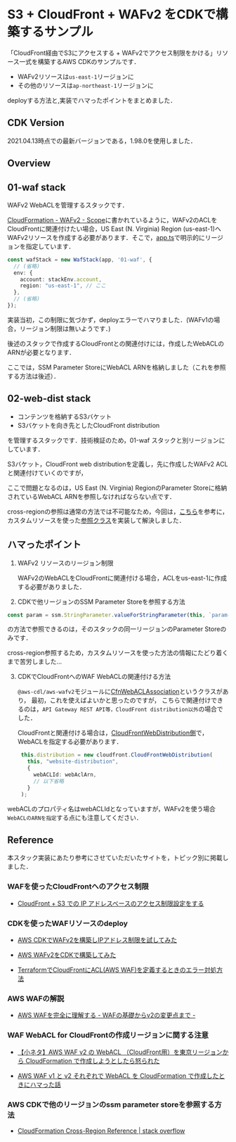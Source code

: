 # S3 + CloudFront + WAFv2 をCDKで構築するサンプル

「CloudFront経由でS3にアクセスする + WAFv2でアクセス制限をかける」リソース一式を構築するAWS CDKのサンプルです．

- WAFv2リソースは`us-east-1`リージョンに
- その他のリソースは`ap-northeast-1`リージョンに

deployする方法と,実装でハマったポイントをまとめました．

## CDK Version

2021.04.13時点での最新バージョンである，1.98.0を使用しました．

## Overview

## 01-waf stack

WAFv2 WebACLを管理するスタックです．

[CloudFormation - WAFv2 - Scope](https://docs.aws.amazon.com/ja_jp/AWSCloudFormation/latest/UserGuide/aws-resource-wafv2-webacl.html#aws-resource-wafv2-webacl-properties)に書かれているように，WAFv2のACLをCloudFrontに関連付けたい場合，US East (N. Virginia) Region (us-east-1)へWAFv2リソースを作成する必要があります．そこで，[app.ts](./bin/app.ts)で明示的にリージョンを指定しています．

```ts
const wafStack = new WafStack(app, '01-waf', {
  // (省略)
  env: {
    account: stackEnv.account,
    region: "us-east-1", // ここ
  },
  // (省略)
});
```

実装当初，この制限に気づかず，deployエラーでハマりました．(WAFv1の場合，リージョン制限は無いようです．)

後述のスタックで作成するCloudFrontとの関連付けには，作成したWebACLのARNが必要となります．

ここでは，SSM Parameter StoreにWebACL ARNを格納しました（これを参照する方法は後述）．


## 02-web-dist stack

- コンテンツを格納するS3バケット
- S3バケットを向き先としたCloudFront distribution

を管理するスタックです．技術検証のため，01-waf スタックと別リージョンにしています．

S3バケット，CloudFront web distributionを定義し，先に作成したWAFv2 ACLと関連付けていくのですが，

ここで問題となるのは，US East (N. Virginia) RegionのParameter Storeに格納されているWebACL ARNを参照しなければならない点です．

cross-regionの参照は通常の方法では不可能なため，今回は，[こちら](https://stackoverflow.com/questions/59774627/cloudformation-cross-region-reference)を参考に，カスタムリソースを使った[参照クラス](./lib/ssm_parameter_reader.ts)を実装して解決しました．

## ハマったポイント

1. WAFv2 リソースのリージョン制限

   WAFv2のWebACLをCloudFrontに関連付ける場合，ACLをus-east-1に作成する必要がありました．

2. CDKで他リージョンのSSM Parameter Storeを参照する方法
  
  ```ts
  const param = ssm.StringParameter.valueForStringParameter(this, `param-name`);
  ```
  の方法で参照できるのは，そのスタックの同一リージョンのParameter Storeのみです．

  cross-region参照するため，カスタムリソースを使った方法の情報にたどり着くまで苦労しました...

3. CDKでCloudFrontへのWAF WebACLの関連付ける方法
   
   `@aws-cdl/aws-wafv2`モジュールに[CfnWebACLAssociation](https://docs.aws.amazon.com/cdk/api/latest/docs/@aws-cdk_aws-wafv2.CfnWebACLAssociation.html)というクラスがあり，
   最初，これを使えばよいかと思ったのですが，
   こちらで関連付けできるのは，`API Gateway REST API等，CloudFront distribution以外`の場合でした．

   CloudFrontと関連付ける場合は，[CloudFrontWebDistribution側](https://docs.aws.amazon.com/cdk/api/latest/docs/@aws-cdk_aws-cloudfront.CloudFrontWebDistribution.html)で，WebACLを指定する必要があります．

   ```ts
    this.distribution = new cloudfront.CloudFrontWebDistribution(
      this, "website-distribution",
      {
        webACLId: webAclArn,
        // 以下省略
      }
    );
   ```
  
  webACLのプロパティ名はwebACLIdとなっていますが，WAFv2を使う場合`WebACLのARNを指定`する点にも注意してください．
## Reference

本スタック実装にあたり参考にさせていただいたサイトを，トピック別に掲載しました．
### WAFを使ったCloudFrontへのアクセス制限

- [CloudFront + S3 での IP アドレスベースのアクセス制限設定をする](https://ceblog.mediba.jp/post/156084994102/cloudfront-s3-%E3%81%A7%E3%81%AE-ip-%E3%82%A2%E3%83%89%E3%83%AC%E3%82%B9%E3%83%99%E3%83%BC%E3%82%B9%E3%81%AE%E3%82%A2%E3%82%AF%E3%82%BB%E3%82%B9%E5%88%B6%E9%99%90%E8%A8%AD%E5%AE%9A%E3%82%92%E3%81%99%E3%82%8B)

### CDKを使ったWAFリソースのdeploy

- [AWS CDKでWAFv2を構築しIPアドレス制限を試してみた](https://dev.classmethod.jp/articles/aws-cdk-wafv2-block-ip-example/)

- [AWS WAFv2をCDKで構築してみた](https://dev.classmethod.jp/articles/aws-cdk-create-wafv2/)

- [TerraformでCloudFrontにACL(AWS WAF)を定義するときのエラー対処方法](https://qiita.com/yuu999/items/e5e233e02be0ed1d2365)

### AWS WAFの解説

- [AWS WAFを完全に理解する - WAFの基礎からv2の変更点まで -](https://dev.classmethod.jp/articles/fully-understood-aws-waf-v2/)

### WAF WebACL for CloudFrontの作成リージョンに関する注意

- [【小ネタ】AWS WAF v2 の WebACL （CloudFront用）を東京リージョンから CloudFormation で作成しようとしたら怒られた](https://dev.classmethod.jp/articles/cloudformation-webacl-cloudfront-error/)

- [AWS WAF v1 と v2 それぞれで WebACL を CloudFormation で作成したときにハマった話](https://michimani.net/post/aws-create-web-acl-at-waf-v1-v2/)

### AWS CDKで他のリージョンのssm parameter storeを参照する方法

- [CloudFormation Cross-Region Reference | stack overflow](https://stackoverflow.com/questions/59774627/cloudformation-cross-region-reference)
